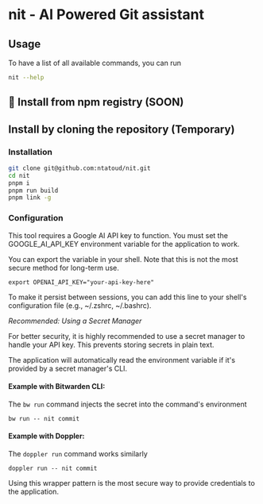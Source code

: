 # nit - AI Powered Git assistant

## Usage
To have a list of all available commands, you can run 
```sh
nit --help
```

## 🚧 Install from npm registry (SOON)

## Install by cloning the repository (Temporary)
### Installation
```sh
git clone git@github.com:ntatoud/nit.git
cd nit
pnpm i
pnpm run build
pnpm link -g
```

### Configuration
This tool requires a Google AI API key to function. You must set the GOOGLE_AI_API_KEY environment variable for the application to work.

You can export the variable in your shell. Note that this is not the most secure method for long-term use.

```
export OPENAI_API_KEY="your-api-key-here"
```
To make it persist between sessions, you can add this line to your shell's configuration file (e.g., ~/.zshrc, ~/.bashrc).

_Recommended: Using a Secret Manager_

For better security, it is highly recommended to use a secret manager to handle your API key. This prevents storing secrets in plain text.

The application will automatically read the environment variable if it's provided by a secret manager's CLI.

#### Example with Bitwarden CLI:

The `bw run` command injects the secret into the command's environment
```
bw run -- nit commit
```
#### Example with Doppler:
The `doppler run` command works similarly
```
doppler run -- nit commit
```
Using this wrapper pattern is the most secure way to provide credentials to the application.
